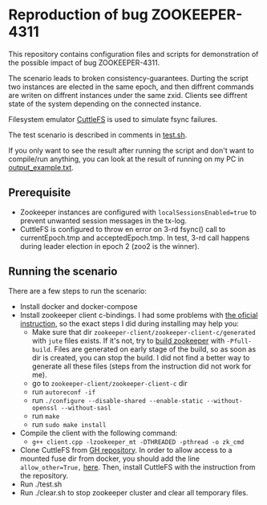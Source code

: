 # Reproduction of bug ZOOKEEPER-4311

This repository contains configuration files and scripts for demonstration of the possible impact of bug ZOOKEEPER-4311.

The scenario leads to broken consistency-guarantees. Durting the script two instances are elected in the same epoch, and then diffrent commands are writen on diffrent instances under the same zxid. Clients see diffrent state of the system depending on the connected instance.

Filesystem emulator [CuttleFS](https://github.com/WiscADSL/cuttlefs) is used to simulate fsync failures.

The test scenario is described in comments in [test.sh](./test.sh).

If you only want to see the result after running the script and don't want to compile/run anything, you can look at the result of running on my PC in [output_example.txt](./output_example.txt).

## Prerequisite
* Zookeeper instances are configured with `localSessionsEnabled=true` to prevent unwanted session messages in the tx-log.
* CuttleFS is configured to throw en error on 3-rd fsync() call to currentEpoch.tmp and acceptedEpoch.tmp. In test, 3-rd call happens during leader election in epoch 2 (zoo2 is the winner).

## Running the scenario
There are a few steps to run the scenario:
* Install docker and docker-compose
* Install zookeeper client c-bindings. I had some problems with [the oficial instruction](https://github.com/apache/zookeeper/blob/master/zookeeper-client/zookeeper-client-c/README), so the exact steps I did during installing may help you:
  * Make sure that dir `zookeeper-client/zookeeper-client-c/generated` with `jute` files exists. If it's not, try to [build zookeeper](https://github.com/apache/zookeeper/blob/master/README_packaging.md) with `-Pfull-build`. Files are generated on early stage of the build, so as soon as dir is created, you can stop the build. I did not find a better way to generate all these files (steps from the instruction did not work for me).  
  * go to `zookeeper-client/zookeeper-client-c` dir
  * run `autoreconf -if`
  * run `./configure --disable-shared --enable-static --without-openssl --without-sasl`
  * run `make`
  * run `sudo make install`
* Compile the client with the following command:
  * `g++ client.cpp -lzookeeper_mt -DTHREADED -pthread -o zk_cmd`
* Clone CuttleFS from [GH repository](https://github.com/WiscADSL/cuttlefs). In order to allow access to a mounted fuse dir from docker, you should add the line `allow_other=True,` [here](https://github.com/WiscADSL/cuttlefs/blob/8ddc684d4fc9167778bfe1cddfbbae8a3eabe15e/cuttlefs/cli.py#L135). Then, install CuttleFS with the instruction from the repository.
* Run ./test.sh
* Run ./clear.sh to stop zookeeper cluster and clear all temporary files.